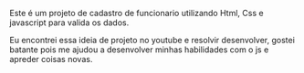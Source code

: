 <p>Este é um projeto de cadastro de funcionario utilizando Html, Css e javascript para valida os dados.</p>
<p>Eu encontrei essa ideia de projeto no youtube e resolvir desenvolver, gostei batante pois me ajudou a desenvolver minhas habilidades com o js e apreder coisas novas.</p>
